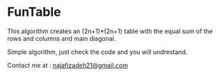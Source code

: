 # FunTable
This algorithm creates an (2n+1)*(2n+1) table with the equal sum of the rows and columns and main diagonal.

Simple algorithm, just check the code and you will undrestand.

Contact me at : najafizadeh21@gmail.com

